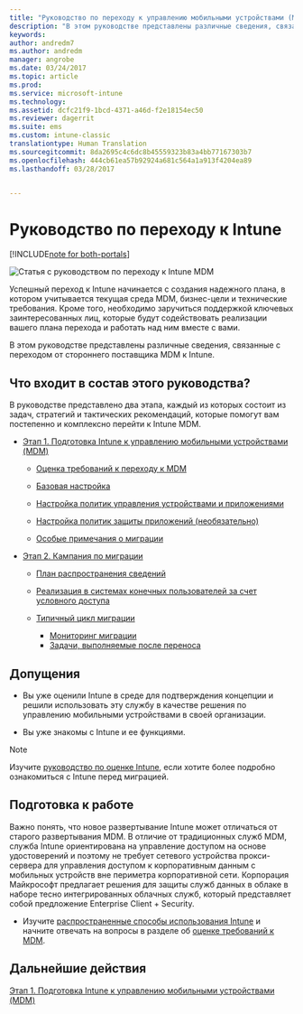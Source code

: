 ```yaml
---
title: "Руководство по переходу к управлению мобильными устройствами (MDM) Intune | Документация Майкрософт"
description: "В этом руководстве представлены различные сведения, связанные с переходом от стороннего поставщика MDM к Microsoft Intune."
keywords: 
author: andredm7
ms.author: andredm
manager: angrobe
ms.date: 03/24/2017
ms.topic: article
ms.prod: 
ms.service: microsoft-intune
ms.technology: 
ms.assetid: dcfc21f9-1bcd-4371-a46d-f2e18154ec50
ms.reviewer: dagerrit
ms.suite: ems
ms.custom: intune-classic
translationtype: Human Translation
ms.sourcegitcommit: 8da2695c4c6dc8b45559323b83a4bb77167303b7
ms.openlocfilehash: 444cb61ea57b92924a681c564a1a913f4204ea89
ms.lasthandoff: 03/28/2017


---
```


# <a name="intune-migration-guide"></a>Руководство по переходу к Intune

[!INCLUDE[note for both-portals](../includes/note-for-both-portals.md)]

![Статья с руководством по переходу к Intune MDM](../media/MDM-migration-guide-art.PNG)

Успешный переход к Intune начинается с создания надежного плана, в котором учитывается текущая среда MDM, бизнес-цели и технические требования. Кроме того, необходимо заручиться поддержкой ключевых заинтересованных лиц, которые будут содействовать реализации вашего плана перехода и работать над ним вместе с вами.

В этом руководстве представлены различные сведения, связанные с переходом от стороннего поставщика MDM к Intune.

## <a name="whats-included-in-this-guide"></a>Что входит в состав этого руководства?

В руководстве представлено два этапа, каждый из которых состоит из задач, стратегий и тактических рекомендаций, которые помогут вам постепенно и комплексно перейти к Intune MDM.

-   [Этап 1. Подготовка Intune к управлению мобильными устройствами (MDM)](https://docs.microsoft.com/intune/plan-design/migration-phase1-prepare-intune-for-mobile-device-management)

    -   [Оценка требований к переходу к MDM](https://docs.microsoft.com/intune/plan-design/migration-phase1-prepare-intune-for-mobile-device-management#assess-mdm-requirements)

    -   [Базовая настройка](https://docs.microsoft.com/intune/plan-design/migration-phase1-basic-setup)

    -   [Настройка политик управления устройствами и приложениями](https://docs.microsoft.com/intune/plan-design/migration-phase1-configure-device-and-app-management-policies)

    -   [Настройка политик защиты приложений (необязательно)](https://docs.microsoft.com/intune/plan-design/migration-phase1-configure-app-protection-policies)

    -   [Особые примечания о миграции](https://docs.microsoft.com/intune/plan-design/migration-phase1-special-migration-considerations)

-   [Этап 2. Кампания по миграции](https://docs.microsoft.com/intune/plan-design/migration-phase2-migration-campaign)

    -   [План распространения сведений](https://docs.microsoft.com/intune/plan-design/migration-phase2-communication-plan)

    -   [Реализация в системах конечных пользователей за счет условного доступа](https://docs.microsoft.com/intune/plan-design/migration-phase2-drive-end-user-adoption-with-conditional-access)
    
    -   [Типичный цикл миграции](https://docs.microsoft.com/intune/plan-design/migration-phase2-typical-migration-cycle)
        -   [Мониторинг миграции](https://docs.microsoft.com/intune/plan-design/migration-phase2-typical-migration-cycle#monitoring-migration)
        -   [Задачи, выполняемые после переноса](https://docs.microsoft.com/intune/plan-design/migration-phase2-typical-migration-cycle#post-migration)

## <a name="assumptions"></a>Допущения

-   Вы уже оценили Intune в среде для подтверждения концепции и решили использовать эту службу в качестве решения по управлению мобильными устройствами в своей организации.

-   Вы уже знакомы с Intune и ее функциями. 

> [!NOTE]
> Изучите [руководство по оценке Intune](https://docs.microsoft.com/intune/understand-explore/sign-up-for-30-day-trial-microsoft-intune), если хотите более подробно ознакомиться с Intune перед миграцией.

## <a name="before-you-begin"></a>Подготовка к работе

Важно понять, что новое развертывание Intune может отличаться от старого развертывания MDM. В отличие от традиционных служб MDM, служба Intune ориентирована на управление доступом на основе удостоверений и поэтому не требует сетевого устройства прокси-сервера для управления доступом к корпоративным данным с мобильных устройств вне периметра корпоративной сети. Корпорация Майкрософт предлагает решения для защиты служб данных в облаке в наборе тесно интегрированных облачных служб, который представляет собой предложение Enterprise Client + Security.

-   Изучите [распространенные способы использования Intune](https://docs.microsoft.com/intune/understand-explore/common-ways-to-use-intune) и начните отвечать на вопросы в разделе об [оценке требований к MDM](https://docs.microsoft.com/intune/plan-design/migration-phase1-prepare-intune-for-mobile-device-management#assess-mdm-requirements).

## <a name="next-steps"></a>Дальнейшие действия

[Этап 1. Подготовка Intune к управлению мобильными устройствами (MDM)](https://docs.microsoft.com/intune/plan-design/migration-phase1-prepare-intune-for-mobile-device-management)

